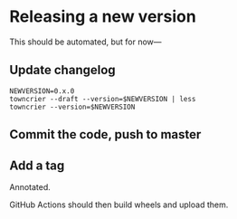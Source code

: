 # Releasing a new version

This should be automated, but for now—

## Update changelog

```
NEWVERSION=0.x.0
towncrier --draft --version=$NEWVERSION | less
towncrier --version=$NEWVERSION
```

## Commit the code, push to master

## Add a tag

Annotated.

GitHub Actions should then build wheels and upload them.
